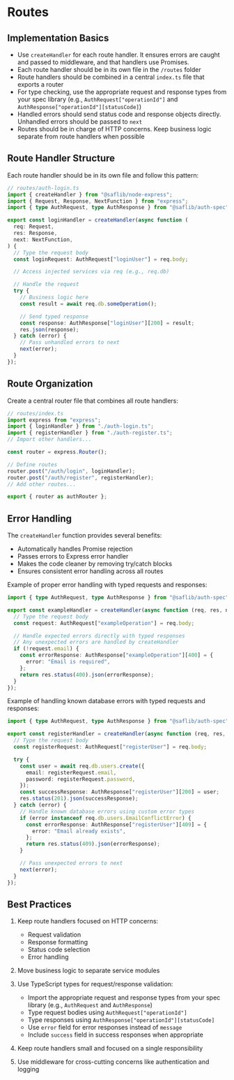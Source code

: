 # Routes

## Implementation Basics

- Use `createHandler` for each route handler. It ensures errors are caught and passed to middleware, and that handlers use Promises.
- Each route handler should be in its own file in the `/routes` folder
- Route handlers should be combined in a central `index.ts` file that exports a router
- For type checking, use the appropriate request and response types from your spec library (e.g., `AuthRequest["operationId"]` and `AuthResponse["operationId"][statusCode]`)
- Handled errors should send status code and response objects directly. Unhandled errors should be passed to `next`
- Routes should be in charge of HTTP concerns. Keep business logic separate from route handlers when possible

## Route Handler Structure

Each route handler should be in its own file and follow this pattern:

```typescript
// routes/auth-login.ts
import { createHandler } from "@saflib/node-express";
import { Request, Response, NextFunction } from "express";
import { type AuthRequest, type AuthResponse } from "@saflib/auth-spec"; // Or the appropriate spec package

export const loginHandler = createHandler(async function (
  req: Request,
  res: Response,
  next: NextFunction,
) {
  // Type the request body
  const loginRequest: AuthRequest["loginUser"] = req.body;

  // Access injected services via req (e.g., req.db)

  // Handle the request
  try {
    // Business logic here
    const result = await req.db.someOperation();

    // Send typed response
    const response: AuthResponse["loginUser"][200] = result;
    res.json(response);
  } catch (error) {
    // Pass unhandled errors to next
    next(error);
  }
});
```

## Route Organization

Create a central router file that combines all route handlers:

```typescript
// routes/index.ts
import express from "express";
import { loginHandler } from "./auth-login.ts";
import { registerHandler } from "./auth-register.ts";
// Import other handlers...

const router = express.Router();

// Define routes
router.post("/auth/login", loginHandler);
router.post("/auth/register", registerHandler);
// Add other routes...

export { router as authRouter };
```

## Error Handling

The `createHandler` function provides several benefits:

- Automatically handles Promise rejection
- Passes errors to Express error handler
- Makes the code cleaner by removing try/catch blocks
- Ensures consistent error handling across all routes

Example of proper error handling with typed requests and responses:

```typescript
import { type AuthRequest, type AuthResponse } from "@saflib/auth-spec"; // Or the appropriate spec package

export const exampleHandler = createHandler(async function (req, res, next) {
  // Type the request body
  const request: AuthRequest["exampleOperation"] = req.body;

  // Handle expected errors directly with typed responses
  // Any unexpected errors are handled by createHandler
  if (!request.email) {
    const errorResponse: AuthResponse["exampleOperation"][400] = {
      error: "Email is required",
    };
    return res.status(400).json(errorResponse);
  }
});
```

Example of handling known database errors with typed requests and responses:

```typescript
import { type AuthRequest, type AuthResponse } from "@saflib/auth-spec";

export const registerHandler = createHandler(async function (req, res, next) {
  // Type the request body
  const registerRequest: AuthRequest["registerUser"] = req.body;

  try {
    const user = await req.db.users.create({
      email: registerRequest.email,
      password: registerRequest.password,
    });
    const successResponse: AuthResponse["registerUser"][200] = user;
    res.status(201).json(successResponse);
  } catch (error) {
    // Handle known database errors using custom error types
    if (error instanceof req.db.users.EmailConflictError) {
      const errorResponse: AuthResponse["registerUser"][409] = {
        error: "Email already exists",
      };
      return res.status(409).json(errorResponse);
    }

    // Pass unexpected errors to next
    next(error);
  }
});
```

## Best Practices

1. Keep route handlers focused on HTTP concerns:

   - Request validation
   - Response formatting
   - Status code selection
   - Error handling

2. Move business logic to separate service modules

3. Use TypeScript types for request/response validation:

   - Import the appropriate request and response types from your spec library (e.g., `AuthRequest` and `AuthResponse`)
   - Type request bodies using `AuthRequest["operationId"]`
   - Type responses using `AuthResponse["operationId"][statusCode]`
   - Use `error` field for error responses instead of `message`
   - Include `success` field in success responses when appropriate

4. Keep route handlers small and focused on a single responsibility

5. Use middleware for cross-cutting concerns like authentication and logging
